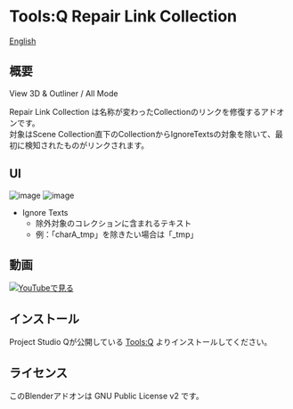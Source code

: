 # Tools:Q Repair Link Collection

[English](README.en.md)

## 概要
View 3D & Outliner / All Mode

Repair Link Collection は名称が変わったCollectionのリンクを修復するアドオンです。<br>
対象はScene Collection直下のCollectionからIgnoreTextsの対象を除いて、最初に検知されたものがリンクされます。

## UI
![image](https://user-images.githubusercontent.com/1855970/172103134-91b7ab02-0d14-4a51-b9c6-c753f2f58b4b.png)
![image](https://user-images.githubusercontent.com/1855970/172103277-3d071171-0ac0-42bc-bf72-8d4cedf6ccd2.png)

* Ignore Texts
  * 除外対象のコレクションに含まれるテキスト
  * 例：「charA_tmp」を除きたい場合は「_tmp」

## 動画
[![YouTubeで見る](https://img.youtube.com/vi/j5BJpl0iSjs&feature=youtu.be/0.jpg)](https://www.youtube.com/watch?v=j5BJpl0iSjs&feature=youtu.be)

## インストール
Project Studio Qが公開している [Tools:Q](https://github.com/Project-StudioQ/toolsq_common) よりインストールしてください。

## ライセンス
このBlenderアドオンは GNU Public License v2 です。
